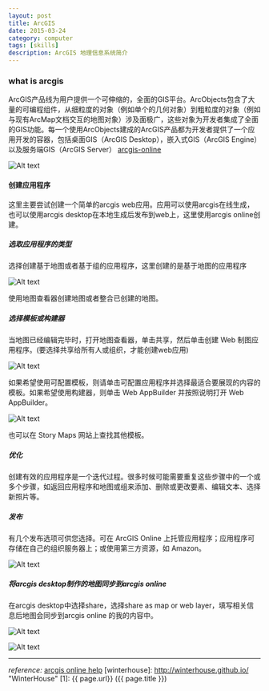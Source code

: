 ```yaml
---
layout: post
title: ArcGIS
date: 2015-03-24
category: computer
tags: [skills]
description: ArcGIS 地理信息系统简介
---
```


### what is arcgis

ArcGIS产品线为用户提供一个可伸缩的，全面的GIS平台。ArcObjects包含了大量的可编程组件，从细粒度的对象（例如单个的几何对象）到粗粒度的对象（例如与现有ArcMap文档交互的地图对象）涉及面极广，这些对象为开发者集成了全面的GIS功能。每一个使用ArcObjects建成的ArcGIS产品都为开发者提供了一个应用开发的容器，包括桌面GIS（ArcGIS Desktop），嵌入式GIS（ArcGIS Engine）以及服务端GIS（ArcGIS Server）
[arcgis-online](http://www.arcgis.com/)<!-- more -->

![Alt text](http://obhvbhenx.bkt.clouddn.com/arcgis_home_pic.JPG "https://www.arcgis.com/home/")  

#### 创建应用程序

这里主要尝试创建一个简单的arcgis web应用。应用可以使用arcgis在线生成，也可以使用arcgis desktop在本地生成后发布到web上，这里使用arcgis online创建。

##### 选取应用程序的类型

选择创建基于地图或者基于组的应用程序，这里创建的是基于地图的应用程序

![Alt text](http://obhvbhenx.bkt.clouddn.com/arcgis_map_pic.JPG "创建地图")  

使用地图查看器创建地图或者整合已创建的地图。

##### 选择模板或构建器

当地图已经编辑完毕时，打开地图查看器，单击共享，然后单击创建 Web 制图应用程序。(要选择共享给所有人或组织，才能创建web应用)

![Alt text](http://obhvbhenx.bkt.clouddn.com/arcgis_share_pic.JPG "创建地图")  

如果希望使用可配置模板，则请单击可配置应用程序并选择最适合要展现的内容的模板。如果希望使用构建器，则单击 Web AppBuilder 并按照说明打开 Web AppBuilder。

![Alt text](http://obhvbhenx.bkt.clouddn.com/arcgis_template_pic.JPG "应用模板")  

也可以在 Story Maps 网站上查找其他模板。

##### 优化

创建有效的应用程序是一个迭代过程。很多时候可能需要重复这些步骤中的一个或多个步骤，如返回应用程序和地图或组来添加、删除或更改要素、编辑文本、选择新照片等。

##### 发布

有几个发布选项可供您选择。可在 ArcGIS Online 上托管应用程序；应用程序可存储在自己的组织服务器上；或使用第三方资源，如 Amazon。

![Alt text](http://obhvbhenx.bkt.clouddn.com/arcgis_app_pic.JPG "arcgis web app")  

##### 将arcgis desktop制作的地图同步到arcgis online

在arcgis desktop中选择share，选择share as map or web layer，填写相关信息后地图会同步到arcgis online 的我的内容中。

![Alt text](http://obhvbhenx.bkt.clouddn.com/arcgis_desktop_share_pic.JPG "arcgis desktop")  

![Alt text](http://obhvbhenx.bkt.clouddn.com/arcgis_desktop_share_pic2.JPG "arcgis desktop")

---
*reference:*  [arcgis online help](http://doc.arcgis.com/zh-cn/arcgis-online/create-maps/make-your-first-app.html)
[winterhouse]:    http://winterhouse.github.io/  "WinterHouse"
[1]:    {{ page.url}}  ({{ page.title }})
